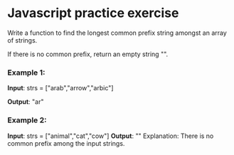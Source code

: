 # Javascript practice exercise

Write a function to find the longest common prefix string amongst an array of strings.

If there is no common prefix, return an empty string "".

 

### Example 1:

**Input**: strs = ["arab","arrow","arbic"]

**Output**: "ar"

### Example 2:

**Input**: strs = ["animal","cat","cow"]
**Output**: ""
Explanation: There is no common prefix among the input strings.

